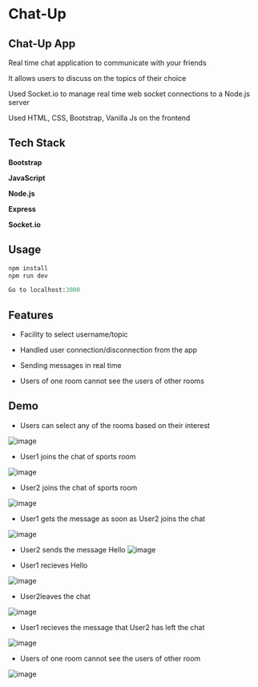 # Chat-Up

## Chat-Up App

Real time chat application to communicate with your friends

It allows users to discuss on the topics of their choice

Used Socket.io to manage real time web socket connections to a Node.js server

Used HTML, CSS, Bootstrap, Vanilla Js on the frontend

## Tech Stack 
**Bootstrap** 

**JavaScript**  

**Node.js**  

**Express**  

**Socket.io**

## Usage
```python
npm install
npm run dev

Go to localhost:3000
```

## Features
- Facility to select username/topic

- Handled user connection/disconnection from the app

- Sending messages in real time

- Users of one room cannot see the users of other rooms

## Demo
- Users can select any of the rooms based on their interest

![image](https://user-images.githubusercontent.com/76217614/172376153-79730f68-f019-46a9-a0e8-f5a715d9e1a5.png)


- User1 joins the chat of sports room 

![image](https://user-images.githubusercontent.com/76217614/172374788-c8ba508a-4b08-4b76-ad19-b883080879f9.png)


- User2 joins the chat of sports room 

![image](https://user-images.githubusercontent.com/76217614/172375020-3528d8c3-5fc0-48a8-8325-676784392254.png)


- User1 gets the message as soon as User2 joins the chat 

![image](https://user-images.githubusercontent.com/76217614/172375086-1e3df94b-cce8-4931-9905-ac6121763ec7.png)


- User2 sends the message Hello 
![image](https://user-images.githubusercontent.com/76217614/172375158-cf992a92-f0f9-42ae-965d-6e0493275fd4.png)


- User1 recieves Hello 

![image](https://user-images.githubusercontent.com/76217614/172375192-60f4f7fa-2246-48c7-8778-dcf7a84c78b6.png)


- User2leaves the chat 

![image](https://user-images.githubusercontent.com/76217614/172375275-0dec3baf-8782-41e2-aae2-f7a7841554c6.png)


- User1 recieves the message that User2 has left the chat 

![image](https://user-images.githubusercontent.com/76217614/172375297-7440151e-ca2b-4b32-a026-ba0ba9f348ef.png)


- Users of one room cannot see the users of other room

![image](https://user-images.githubusercontent.com/76217614/172377111-0e2e0397-697d-460c-ad12-927456367a2f.png)


